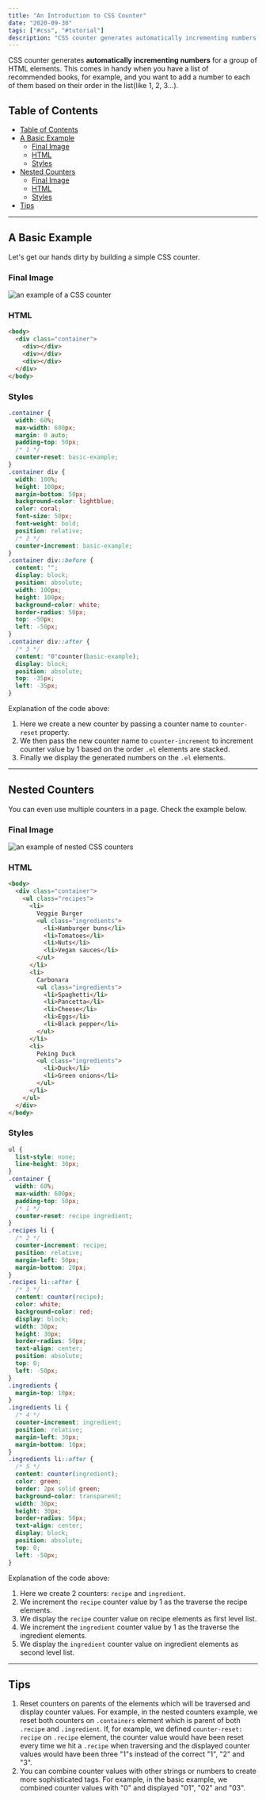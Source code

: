 ```yaml
---
title: "An Introduction to CSS Counter"
date: "2020-09-30"
tags: ["#css", "#tutorial"]
description: "CSS counter generates automatically incrementing numbers for a group of HTML elements."
---
```

CSS counter generates **automatically incrementing numbers** for a group of HTML elements. This comes in handy when you have a list of recommended books, for example, and you want to add a number to each of them based on their order in the list(like 1, 2, 3...).

## Table of Contents

- [Table of Contents](#table-of-contents)
- [A Basic Example](#a-basic-example)
  - [Final Image](#final-image)
  - [HTML](#html)
  - [Styles](#styles)
- [Nested Counters](#nested-counters)
  - [Final Image](#final-image-1)
  - [HTML](#html-1)
  - [Styles](#styles-1)
- [Tips](#tips)

---

## A Basic Example

Let's get our hands dirty by building a simple CSS counter.

### Final Image

![an example of a CSS counter](/images/post-images/counter.png)

### HTML

```html
<body>
  <div class="container">
    <div></div>
    <div></div>
    <div></div>
  </div>
</body>
```

### Styles

```css
.container {
  width: 60%;
  max-width: 600px;
  margin: 0 auto;
  padding-top: 50px;
  /* 1 */
  counter-reset: basic-example;
}
.container div {
  width: 100%;
  height: 100px;
  margin-bottom: 50px;
  background-color: lightblue;
  color: coral;
  font-size: 50px;
  font-weight: bold;
  position: relative;
  /* 2 */
  counter-increment: basic-example;
}
.container div::before {
  content: "";
  display: block;
  position: absolute;
  width: 100px;
  height: 100px;
  background-color: white;
  border-radius: 50px;
  top: -50px;
  left: -50px;
}
.container div::after {
  /* 3 */
  content: "0"counter(basic-example);
  display: block;
  position: absolute;
  top: -35px;
  left: -35px;
}
```

Explanation of the code above:

1. Here we create a new counter by passing a counter name to `counter-reset` property.
2. We then pass the new counter name to `counter-increment` to increment counter value by 1 based on the order `.el` elements are stacked.
3. Finally we display the generated numbers on the `.el` elements.

---

## Nested Counters

You can even use multiple counters in a page. Check the example below.

### Final Image

![an example of nested CSS counters](/images/post-images/nested-counters.png)

### HTML

```html
<body>
  <div class="container">
    <ul class="recipes">
      <li>
        Veggie Burger
        <ul class="ingredients">
          <li>Hamburger buns</li>
          <li>Tomatoes</li>
          <li>Nuts</li>
          <li>Vegan sauces</li>
        </ul>
      </li>
      <li>
        Carbonara
        <ul class="ingredients">
          <li>Spaghetti</li>
          <li>Pancetta</li>
          <li>Cheese</li>
          <li>Eggs</li>
          <li>Black pepper</li>
        </ul>
      </li>
      <li>
        Peking Duck
        <ul class="ingredients">
          <li>Duck</li>
          <li>Green onions</li>
        </ul>
      </li>
    </ul>
  </div>
</body>
```

### Styles

```css
ul {
  list-style: none;
  line-height: 30px;
}
.container {
  width: 60%;
  max-width: 600px;
  padding-top: 50px;
  /* 1 */
  counter-reset: recipe ingredient;
}
.recipes li {
  /* 2 */
  counter-increment: recipe;
  position: relative;
  margin-left: 50px;
  margin-bottom: 20px;
}
.recipes li::after {
  /* 3 */
  content: counter(recipe);
  color: white;
  background-color: red;
  display: block;
  width: 30px;
  height: 30px;
  border-radius: 50px;
  text-align: center;
  position: absolute;
  top: 0;
  left: -50px;
}
.ingredients {
  margin-top: 10px;
}
.ingredients li {
  /* 4 */
  counter-increment: ingredient;
  position: relative;
  margin-left: 30px;
  margin-bottom: 10px;
}
.ingredients li::after {
  /* 5 */
  content: counter(ingredient);
  color: green;
  border: 2px solid green;
  background-color: transparent;
  width: 30px;
  height: 30px;
  border-radius: 50px;
  text-align: center;
  display: block;
  position: absolute;
  top: 0;
  left: -50px;
}
```

Explanation of the code above:

1. Here we create 2 counters: `recipe` and `ingredient`.
2. We increment the `recipe` counter value by 1 as the traverse the recipe elements.
3. We display the `recipe` counter value on recipe elements as first level list.
4. We increment the `ingredient` counter value by 1 as the traverse the ingredient elements.
5. We display the `ingredient` counter value on ingredient elements as second level list.

---

## Tips

1. Reset counters on parents of the elements which will be traversed and display counter values. For example, in the nested counters example, we reset both counters on `.containers` element which is parent of both `.recipe` and `.ingredient`. If, for example, we defined `counter-reset: recipe` on `.recipe` element, the counter value would have been reset every time we hit a `.recipe` when traversing and the displayed counter values would have been three "1"s instead of the correct "1", "2" and "3".
2. You can combine counter values with other strings or numbers to create more sophisticated tags. For example, in the basic example, we combined counter values with "0" and displayed "01", "02" and "03".